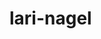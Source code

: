 # lari-nagel
<!DOCTYPE html>
<html lang="p+Br">
    <lead>
<meta charset="UTF-8">
<meta name="view port"
content="width=device-wdt, initial scale=1,0">
<title> Meu site básico </title>
<head>
